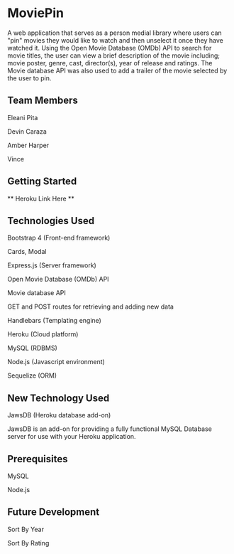 # MoviePin

A web application that serves as a person medial library where users can "pin" movies they would like to watch and then unselect it once they have watched it.  Using the Open Movie Database (OMDb) API to search for movie titles, the user can view a brief description of the movie including; movie poster, genre, cast, director(s), year of release and ratings. The Movie database API was also used to add a trailer of the movie selected by the user to pin. 


## Team Members
Eleani Pita

Devin Caraza

Amber Harper

Vince

## Getting Started

** Heroku Link Here **

## Technologies Used

Bootstrap 4 (Front-end framework)

Cards, Modal

Express.js (Server framework)

Open Movie Database (OMDb) API

Movie database API

GET and POST routes for retrieving and adding new data

Handlebars (Templating engine)

Heroku (Cloud platform)

MySQL (RDBMS)

Node.js (Javascript environment)

Sequelize (ORM)


## New Technology Used

JawsDB (Heroku database add-on)

JawsDB is an add-on for providing a fully functional MySQL Database server for use with your Heroku application.

## Prerequisites

MySQL

Node.js

## Future Development

Sort By Year 

Sort By Rating
